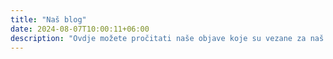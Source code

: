 ```yaml
---
title: "Naš blog"
date: 2024-08-07T10:00:11+06:00
description: "Ovdje možete pročitati naše objave koje su vezane za naš projekat. Nastojaćemo da ih pišemo što češće."
---
```

